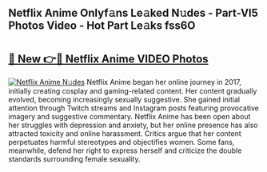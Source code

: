 ## Netflix Anime Onlyf𝚊ns Le𝚊ked N𝚞des - Part-Vl5 Photos Video - Hot Part Le𝚊ks fss6O

# <h2><a href="http://ab89999.deff.icu/?id=Netflix+Anime">🔗 New 👉🔴 Netflix Anime VIDEO Photos</a></h2>

[![Netflix Anime N𝚞des](https://i.imgur.com/rIISA9y.gif)](http://ab89999.deff.icu/?id=Netflix+Anime)
Netflix Anime began her online journey in 2017, initially creating cosplay and gaming-related content. Her content gradually evolved, becoming increasingly sexually suggestive. She gained initial attention through Twitch streams and Instagram posts featuring provocative imagery and suggestive commentary. Netflix Anime has been open about her struggles with depression and anxiety, but her online presence has also attracted toxicity and online harassment. Critics argue that her content perpetuates harmful stereotypes and objectifies women. Some fans, meanwhile, defend her right to express herself and criticize the double standards surrounding female sexuality.
